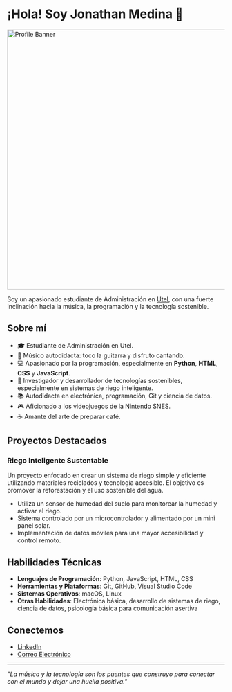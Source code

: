 # ¡Hola! Soy Jonathan Medina 👋

<img src="https://scontent.flmm1-1.fna.fbcdn.net/v/t39.30808-6/401652860_3616667095280113_4067771415476957337_n.jpg?_nc_cat=105&ccb=1-7&_nc_sid=5f2048&_nc_ohc=0-8_nX9UaGwQ7kNvgE9HMd7&_nc_ht=scontent.flmm1-1.fna&oh=00_AYDw4dxhyD6-dn1fU9BMlPgwhxEs7fyfaupPvxAlIKA33A&oe=6650955C" alt="Profile Banner" width="600">

Soy un apasionado estudiante de Administración en [Utel](https://www.utel.edu.mx/), con una fuerte inclinación hacia la música, la programación y la tecnología sostenible.

## Sobre mí

- 🎓 Estudiante de Administración en Utel.
- 🎸 Músico autodidacta: toco la guitarra y disfruto cantando.
- 💻 Apasionado por la programación, especialmente en **Python**, **HTML**, **CSS** y **JavaScript**.
- 🌿 Investigador y desarrollador de tecnologías sostenibles, especialmente en sistemas de riego inteligente.
- 📚 Autodidacta en electrónica, programación, Git y ciencia de datos.
- 🎮 Aficionado a los videojuegos de la Nintendo SNES.
- ☕ Amante del arte de preparar café.

## Proyectos Destacados

### Riego Inteligente Sustentable
Un proyecto enfocado en crear un sistema de riego simple y eficiente utilizando materiales reciclados y tecnología accesible. El objetivo es promover la reforestación y el uso sostenible del agua.

- Utiliza un sensor de humedad del suelo para monitorear la humedad y activar el riego.
- Sistema controlado por un microcontrolador y alimentado por un mini panel solar.
- Implementación de datos móviles para una mayor accesibilidad y control remoto.

## Habilidades Técnicas

- **Lenguajes de Programación**: Python, JavaScript, HTML, CSS
- **Herramientas y Plataformas**: Git, GitHub, Visual Studio Code
- **Sistemas Operativos**: macOS, Linux
- **Otras Habilidades**: Electrónica básica, desarrollo de sistemas de riego, ciencia de datos, psicología básica para comunicación asertiva

## Conectemos

- [LinkedIn](https://www.linkedin.com/in/jonathan-guadalupe-medina-gallegos-a6bb80305?utm_source=share&utm_campaign=share_via&utm_content=profile&utm_medium=ios_app)
- [Correo Electrónico](jonathan603015@gmail.com)

---

*"La música y la tecnología son los puentes que construyo para conectar con el mundo y dejar una huella positiva."*
